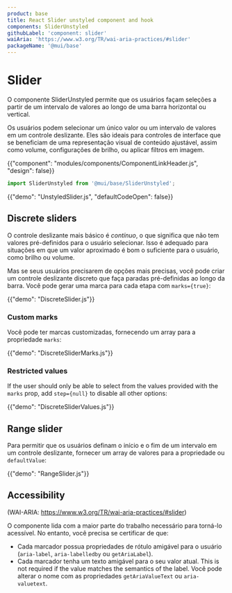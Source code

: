 ```yaml
---
product: base
title: React Slider unstyled component and hook
components: SliderUnstyled
githubLabel: 'component: slider'
waiAria: 'https://www.w3.org/TR/wai-aria-practices/#slider'
packageName: '@mui/base'
---
```


# Slider

<p class="description">O componente SliderUnstyled permite que os usuários façam seleções a partir de um intervalo de valores ao longo de uma barra horizontal ou vertical.</p>

Os usuários podem selecionar um único valor ou um intervalo de valores em um controle deslizante. Eles são ideais para controles de interface que se beneficiam de uma representação visual de conteúdo ajustável, assim como volume, configurações de brilho, ou aplicar filtros em imagem.

{{"component": "modules/components/ComponentLinkHeader.js", "design": false}}

```js
import SliderUnstyled from '@mui/base/SliderUnstyled';
```

{{"demo": "UnstyledSlider.js", "defaultCodeOpen": false}}

## Discrete sliders

O controle deslizante mais básico é _contínuo_, o que significa que não tem valores pré-definidos  para o usuário selecionar. Isso é adequado para situações em que um valor aproximado é bom o suficiente para o usuário, como brilho ou volume.

Mas se seus usuários precisarem de opções mais precisas, você pode criar um controle deslizante discreto que faça paradas pré-definidas ao longo da barra. Você pode gerar uma marca para cada etapa com `marks={true}`:

{{"demo": "DiscreteSlider.js"}}

### Custom marks

Você pode ter marcas customizadas, fornecendo um array para a propriedade `marks`:

{{"demo": "DiscreteSliderMarks.js"}}

### Restricted values

If the user should only be able to select from the values provided with the `marks` prop, add `step={null}` to disable all other options:

{{"demo": "DiscreteSliderValues.js"}}

## Range slider

Para permitir que os usuários definam o início e o fim de um intervalo em um controle deslizante, fornecer um array de valores para a propriedade ou `defaultValue`:

{{"demo": "RangeSlider.js"}}

## Accessibility

(WAI-ARIA: https://www.w3.org/TR/wai-aria-practices/#slider)

O componente lida com a maior parte do trabalho necessário para torná-lo acessível. No entanto, você precisa se certificar de que:

- Cada marcador possua propriedades de rótulo amigável para o usuário (`aria-label`, `aria-labelledby` ou `getAriaLabel`).
- Cada marcador tenha um texto amigável para o seu valor atual. This is not required if the value matches the semantics of the label. Você pode alterar o nome com as propriedades `getAriaValueText` ou `aria-valuetext`.
